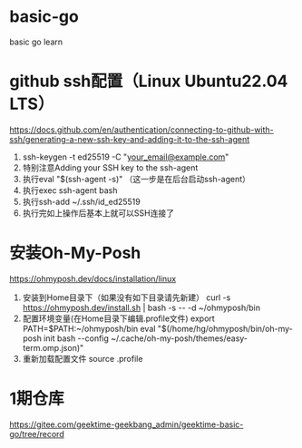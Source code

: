 # basic-go
basic go learn

# github ssh配置（Linux Ubuntu22.04 LTS）

https://docs.github.com/en/authentication/connecting-to-github-with-ssh/generating-a-new-ssh-key-and-adding-it-to-the-ssh-agent

1. ssh-keygen -t ed25519 -C "your_email@example.com"
2. 特别注意Adding your SSH key to the ssh-agent
3. 执行eval "$(ssh-agent -s)" （这一步是在后台启动ssh-agent）
4. 执行exec ssh-agent bash
5. 执行ssh-add ~/.ssh/id_ed25519
6. 执行完如上操作后基本上就可以SSH连接了

# 安装Oh-My-Posh
https://ohmyposh.dev/docs/installation/linux
1. 安装到Home目录下（如果没有如下目录请先新建）
   curl -s https://ohmyposh.dev/install.sh | bash -s -- -d ~/ohmyposh/bin
2. 配置环境变量(在Home目录下编辑.profile文件)
   export PATH=$PATH:~/ohmyposh/bin
   eval "$(/home/hg/ohmyposh/bin/oh-my-posh init bash --config ~/.cache/oh-my-posh/themes/easy-term.omp.json)"
3. 重新加载配置文件
   source .profile

# 1期仓库
https://gitee.com/geektime-geekbang_admin/geektime-basic-go/tree/record
